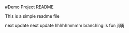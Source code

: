 #Demo Project README

This is a simple readme file


next update
next update hhhhhmmmm
branching is fun
jljljlj